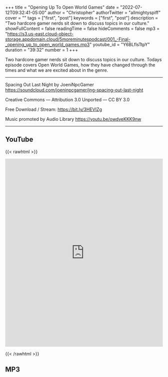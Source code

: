 +++
title = "Opening Up To Open World Games"
date = "2022-07-12T09:32:41-05:00"
author = "Christopher"
authorTwitter = "allmightyspiff"
cover = ""
tags = ["first", "post"]
keywords = ["first", "post"]
description = "Two hardcore gamer nerds sit down to discuss topics in our culture."
showFullContent = false
readingTime = false
hideComments = false
mp3 = "https://s3.us-east.cloud-object-storage.appdomain.cloud/5moreminutespodcast/001_-Final-_opening_up_to_open_world_games.mp3"
youtube_id = "Y6BLflsTtpY"
duration = "39:32"
number = 1
+++

Two hardcore gamer nerds sit down to discuss topics in our culture. Todays episode covers Open World Games, how they have changed through the times and what we are excited about in the genre. 

-----------------

Spacing Out Last Night by JoeniNpcGamer https://soundcloud.com/joeninpcgamer/jng-spacing-out-last-night

Creative Commons — Attribution 3.0 Unported — CC BY 3.0 

Free Download / Stream: https://bit.ly/3HEVIZg

Music promoted by Audio Library https://youtu.be/owdveKKK9nw

-----------------

## YouTube

{{< rawhtml >}}
<iframe width="100%" height="600px" src="https://www.youtube.com/embed/Y6BLflsTtpY" title="YouTube video player" frameborder="0" allow="accelerometer; autoplay; clipboard-write; encrypted-media; gyroscope; picture-in-picture" allowfullscreen></iframe>

{{< /rawhtml >}}


## MP3


